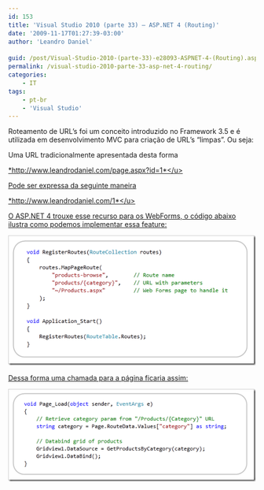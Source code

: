 ```yaml
---
id: 153
title: 'Visual Studio 2010 (parte 33) – ASP.NET 4 (Routing)'
date: '2009-11-17T01:27:39-03:00'
author: 'Leandro Daniel'

guid: /post/Visual-Studio-2010-(parte-33)-e28093-ASPNET-4-(Routing).aspx
permalink: /visual-studio-2010-parte-33-asp-net-4-routing/
categories:
    - IT
tags:
    - pt-br
    - 'Visual Studio'
---
```


Roteamento de URL’s foi um conceito introduzido no Framework 3.5 e é utilizada em desenvolvimento MVC para criação de URL’s “limpas”. Ou seja:

Uma URL tradicionalmente apresentada desta forma

<u>*http://www.leandrodaniel.com/page.aspx?id=1*</u>

Pode ser expressa da seguinte maneira

<u>*http://www.leandrodaniel.com/1*</u>

O ASP.NET 4 trouxe esse recurso para os WebForms, o código abaixo ilustra como podemos implementar essa feature:

![step2_thumb_1A897DA1](/assets/pics/WindowsLiveWriter/VisualStudio2010parte33ASP.NET4Routing/5007D460/step2_thumb_1A897DA1.png "step2_thumb_1A897DA1")

Dessa forma uma chamada para a página ficaria assim:

![step3_thumb_06FC1E00](/assets/pics/WindowsLiveWriter/VisualStudio2010parte33ASP.NET4Routing/1D37CDEC/step3_thumb_06FC1E00.png "step3_thumb_06FC1E00")
